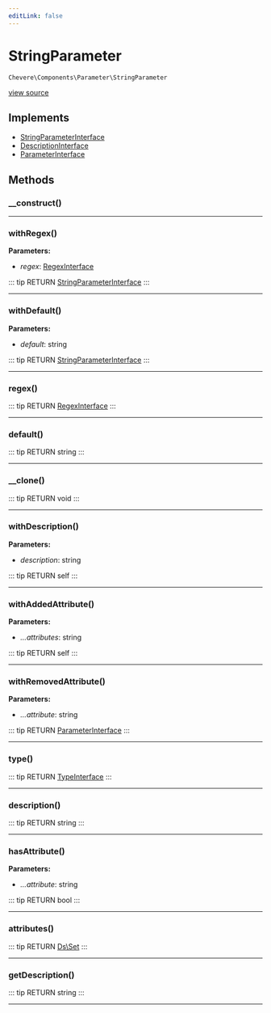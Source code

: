 ```yaml
---
editLink: false
---
```


# StringParameter

`Chevere\Components\Parameter\StringParameter`

[view source](https://github.com/chevere/chevere/blob/master/src/Chevere/Components/Parameter/StringParameter.php)

## Implements

- [StringParameterInterface](../../Interfaces/Parameter/StringParameterInterface.md)
- [DescriptionInterface](../../Interfaces/Common/DescriptionInterface.md)
- [ParameterInterface](../../Interfaces/Parameter/ParameterInterface.md)

## Methods

### __construct()

---

### withRegex()

**Parameters:**

- *regex*: [RegexInterface](../../Interfaces/Regex/RegexInterface.md)

::: tip RETURN
[StringParameterInterface](../../Interfaces/Parameter/StringParameterInterface.md)
:::

---

### withDefault()

**Parameters:**

- *default*: string

::: tip RETURN
[StringParameterInterface](../../Interfaces/Parameter/StringParameterInterface.md)
:::

---

### regex()

::: tip RETURN
[RegexInterface](../../Interfaces/Regex/RegexInterface.md)
:::

---

### default()

::: tip RETURN
string
:::

---

### __clone()

::: tip RETURN
void
:::

---

### withDescription()

**Parameters:**

- *description*: string

::: tip RETURN
self
:::

---

### withAddedAttribute()

**Parameters:**

- *...attributes*: string

::: tip RETURN
self
:::

---

### withRemovedAttribute()

**Parameters:**

- *...attribute*: string

::: tip RETURN
[ParameterInterface](../../Interfaces/Parameter/ParameterInterface.md)
:::

---

### type()

::: tip RETURN
[TypeInterface](../../Interfaces/Type/TypeInterface.md)
:::

---

### description()

::: tip RETURN
string
:::

---

### hasAttribute()

**Parameters:**

- *...attribute*: string

::: tip RETURN
bool
:::

---

### attributes()

::: tip RETURN
[Ds\Set](https://www.php.net/manual/class.ds\set)
:::

---

### getDescription()

::: tip RETURN
string
:::

---
